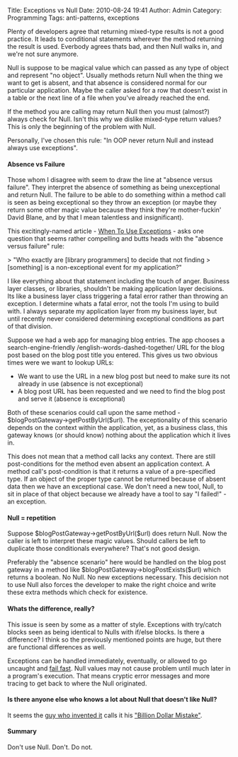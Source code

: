 Title: Exceptions vs Null
Date: 2010-08-24 19:41
Author: Admin
Category: Programming
Tags: anti-patterns, exceptions

Plenty of developers agree that returning mixed-type results is not a
good practice. It leads to conditional statements wherever the method
returning the result is used. Everbody agrees thats bad, and then Null
walks in, and we're not sure anymore.

</p>

Null is suppose to be magical value which can passed as any type of
object and represent "no object". Usually methods return Null when the
thing we want to get is absent, and that absence is considered normal
for our particular application. Maybe the caller asked for a row that
doesn't exist in a table or the next line of a file when you've already
reached the end.

</p>

If the method you are calling may return Null then you must (almost?)
always check for Null. Isn't this why we dislike mixed-type return
values? This is only the beginning of the problem with Null.

</p>

Personally, I've chosen this rule: "In OOP never return Null and instead
always use exceptions".

</p>

#### Absence vs Failure

</p>

Those whom I disagree with seem to draw the line at "absence versus
failure". They interpret the absence of something as being unexceptional
and return Null. The failure to be able to do something within a method
call is seen as being exceptional so they throw an exception (or maybe
they return some other magic value because they think they're
mother-fuckin' David Blane, and by that I mean talentless and
insignificant).

</p>

This excitingly-named article - [When To Use Exceptions][] - asks one
question that seems rather compelling and butts heads with the "absence
versus failure" rule:

</p>

<p>
> "Who exactly are [library programmers] to decide that not finding
> [something] is a non-exceptional event for my application?"

</p>

I like everything about that statement including the touch of anger.
Business layer classes, or libraries, shouldn't be making application
layer decisions. Its like a business layer class triggering a fatal
error rather than throwing an exception. I determine whats a fatal
error, not the tools I'm using to build with. I always separate my
application layer from my business layer, but until recently never
considered determining exceptional conditions as part of that division.

</p>

Suppose we had a web app for managing blog entries. The app chooses a
search-engine-friendly /english-words-dashed-together/ URL for the blog
post based on the blog post title you entered. This gives us two obvious
times were we want to lookup URLs:

</p>

-   We want to use the URL in a new blog post but need to make sure its
    not already in use (absence is not exceptional)
-   A blog post URL has been requested and we need to find the blog post
    and serve it (absence is exceptional)

</p>

Both of these scenarios could call upon the same method -
\$blogPostGateway-\>getPostByUrl(\$url). The exceptionality of this
scenario depends on the context within the application, yet, as a
business class, this gateway knows (or should know) nothing about the
application which it lives in.

</p>

This does not mean that a method call lacks any context. There are still
post-conditions for the method even absent an application context. A
method call's post-condition is that it returns a value of a
pre-specified type. If an object of the proper type cannot be returned
because of absent data then we have an exceptional case. We don't need a
new tool, Null, to sit in place of that object because we already have a
tool to say "I failed!" - an exception.

</p>

#### Null = repetition

</p>

Suppose \$blogPostGateway-\>getPostByUrl(\$url) does return Null. Now
the caller is left to interpret these magic values. Should callers be
left to duplicate those conditionals everywhere? That's not good design.

</p>

Preferably the "absence scenario" here would be handled on the blog post
gateway in a method like \$blogPostGateway-\>blogPostExists(\$url) which
returns a boolean. No Null. No new exceptions necessary. This decision
not to use Null also forces the developer to make the right choice and
write these extra methods which check for existence.

</p>

#### Whats the difference, really?

</p>

This issue is seen by some as a matter of style. Exceptions with
try/catch blocks seen as being identical to Nulls with if/else blocks.
Is there a difference? I think so the previously mentioned points are
huge, but there are functional differences as well.

</p>

Exceptions can be handled immediately, eventually, or allowed to go
uncaught and [fail fast][]. Null values may not cause problem until much
later in a program's execution. That means cryptic error messages and
more tracing to get back to where the Null originated.

</p>

#### Is there anyone else who knows a lot about Null that doesn't like Null?

</p>

It seems the [guy who invented it][] calls it his ["Billion Dollar
Mistake"][].

</p>

#### Summary

</p>

Don't use Null. Don't. Do not.

</p>

  [When To Use Exceptions]: http://barelyenough.org/blog/2007/11/when-to-use-exceptions/
  [fail fast]: http://www.martinfowler.com/ieeeSoftware/failFast.pdf
  [guy who invented it]: http://qconlondon.com/london-2009/presentation/Null+References%3A+The+Billion+Dollar+Mistake
  ["Billion Dollar Mistake"]: http://www.infoq.com/presentations/Null-References-The-Billion-Dollar-Mistake-Tony-Hoare

